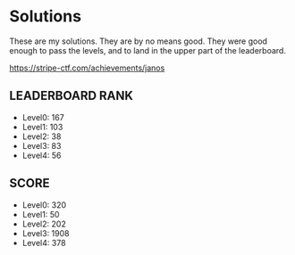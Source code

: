 Solutions
=========
These are my solutions.
They are by no means good.
They were good enough to pass the levels,
and to land in the upper part of the leaderboard.

https://stripe-ctf.com/achievements/janos

## LEADERBOARD RANK

- Level0: 167
- Level1: 103
- Level2: 38
- Level3: 83
- Level4: 56

## SCORE

- Level0: 320
- Level1: 50
- Level2: 202
- Level3: 1908
- Level4: 378
